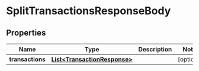 

# SplitTransactionsResponseBody


## Properties

| Name | Type | Description | Notes |
|------------ | ------------- | ------------- | -------------|
|**transactions** | [**List&lt;TransactionResponse&gt;**](TransactionResponse.md) |  |  [optional] |



